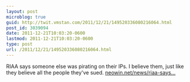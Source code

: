 ```yaml
---
layout: post
microblog: true
guid: http://twit.vmstan.com/2011/12/21/149520336080216064.html
post_id: 3039094
date: 2011-12-21T10:03:20-0600
lastmod: 2011-12-21T10:03:20-0600
type: post
url: /2011/12/21/149520336080216064.html
---
```

RIAA says someone else was pirating on their IPs. I believe them, just like they believe all the people they've sued. <a href="http://www.neowin.net/news/riaa-says-someone-else-was-pirating-on-their-ips">neowin.net/news/riaa-says…</a>
